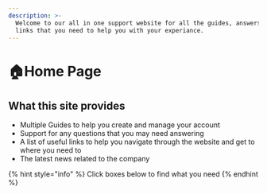 ```yaml
---
description: >-
  Welcome to our all in one support website for all the guides, answers and
  links that you need to help you with your experiance.
---
```


# 🏠Home Page

## What this site provides 

* Multiple Guides to help you create and manage your account
* Support for any questions that you may need answering
* A list of useful links to help you navigate through the website and get to where you need to
* The latest news related to the company 

{% hint style="info" %}
Click boxes below to find what you need 
{% endhint %}



